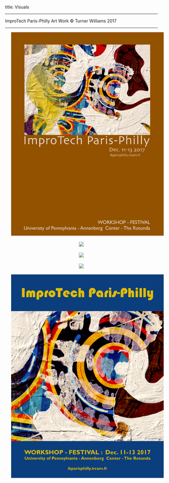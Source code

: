title: Visuals

---

ImproTech Paris-Philly Art Work
© Turner Williams 2017  

---

<p align="center">
  <img src="../images/IKPoster.001.jpeg" width="600" hspace="20">
  <br><br>
  <img src="../images/IKPoster.00é.jpeg" width="600" hspace="20">
  <br><br>
  <img src="../images/IKPoster.00".jpeg" width="600" hspace="20">
  <br><br>
  <img src="../images/IKPoster.00'.jpeg" width="600" hspace="20">
  <br><br>
  <img src="../images/IKPoster.005.jpeg" width="600" hspace="20">
  <br><br>
</p>
